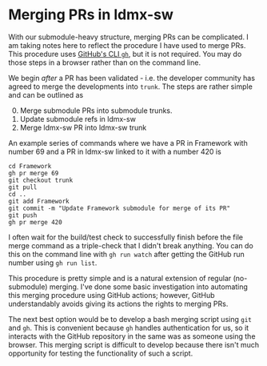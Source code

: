 # Merging PRs in ldmx-sw

With our submodule-heavy structure, merging PRs can be complicated. I am taking notes here to reflect the procedure I have used to merge PRs.
This procedure uses [GitHub's CLI `gh`](https://cli.github.com/), but it is not required. You may do those steps in a browser rather than on the command line.

We begin _after_ a PR has been validated - i.e. the developer community has agreed to merge the developments into `trunk`.
The steps are rather simple and can be outlined as

0. Merge submodule PRs into submodule trunks.
1. Update submodule refs in ldmx-sw
2. Merge ldmx-sw PR into ldmx-sw trunk

An example series of commands where we have a PR in Framework with number 69 and a PR in ldmx-sw linked to it with a number 420 is

```
cd Framework
gh pr merge 69
git checkout trunk
git pull
cd ..
git add Framework 
git commit -m "Update Framework submodule for merge of its PR"
git push
gh pr merge 420
```

I often wait for the build/test check to successfully finish before the file merge command as a triple-check that I didn't break anything.
You can do this on the command line with `gh run watch` after getting the GitHub run number using `gh run list`.

This procedure is pretty simple and is a natural extension of regular (no-submodule) merging.
I've done some basic investigation into automating this merging procedure using GitHub actions;
however, GitHub understandably avoids giving its actions the rights to merging PRs.

The next best option would be to develop a bash merging script using `git` and `gh`.
This is convenient because `gh` handles authentication for us,
so it interacts with the GitHub repository in the same was as someone using the browser.
This merging script is difficult to develop because there isn't much opportunity for testing the functionality of such a script.
